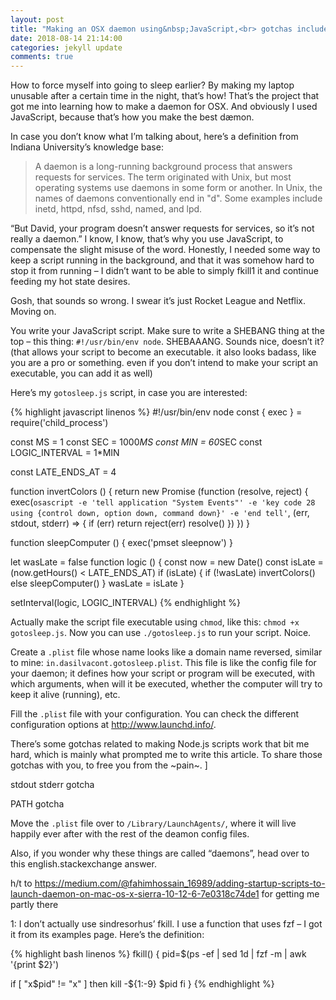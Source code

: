 ```yaml
---
layout: post
title: "Making an OSX daemon using&nbsp;JavaScript,<br> gotchas included"
date: 2018-08-14 21:14:00
categories: jekyll update
comments: true
---
```


How to force myself into going to sleep earlier? By making my laptop unusable after a certain time in the night, that’s how! That’s the project that got me into learning how to make a daemon for OSX. And obviously I used JavaScript, because that’s how you make the best dæmon.

In case you don’t know what I’m talking about, here’s a definition from Indiana University’s knowledge base:

> A daemon is a long-running background process that answers requests for services. The term originated with Unix, but most operating systems use daemons in some form or another. In Unix, the names of daemons conventionally end in "d". Some examples include inetd, httpd, nfsd, sshd, named, and lpd.

“But David, your program doesn’t answer requests for services, so it’s not really a daemon.”
I know, I know, that’s why you use JavaScript, to compensate the slight misuse of the word. Honestly, I needed some way to keep a script running in the background, and that it was somehow hard to stop it from running – I didn’t want to be able to simply fkill1 it and continue feeding my hot state desires.

Gosh, that sounds so wrong. I swear it’s just Rocket League and Netflix. Moving on.

You write your JavaScript script. Make sure to write a SHEBANG thing at the top – this thing: `#!/usr/bin/env node`. SHEBAAANG. Sounds nice, doesn’t it?
(that allows your script to become an executable. it also looks badass, like you are a pro or something. even if you don’t intend to make your script an executable, you can add it as well)

Here’s my `gotosleep.js` script, in case you are interested:

{% highlight javascript linenos %}
#!/usr/bin/env node
const { exec } = require('child_process')

const MS = 1
const SEC = 1000*MS
const MIN = 60*SEC
const LOGIC_INTERVAL = 1*MIN

const LATE_ENDS_AT = 4

function invertColors () {
    return new Promise (function (resolve, reject) {
        exec(`osascript -e 'tell application "System Events"' -e 'key code 28 using {control down, option down, command down}' -e 'end tell'`, (err, stdout, stderr) => {
            if (err) return reject(err)
            resolve()
        })
    })
}

function sleepComputer () {
    exec('pmset sleepnow')
}

let wasLate = false
function logic () {
    const now = new Date()
    const isLate = (now.getHours() < LATE_ENDS_AT)
    if (isLate) {
        if (!wasLate) invertColors()
        else sleepComputer()
    }
    wasLate = isLate
}

setInterval(logic, LOGIC_INTERVAL)
{% endhighlight %}

Actually make the script file executable using `chmod`, like this: `chmod +x gotosleep.js`. Now you can use `./gotosleep.js` to run your script. Noice.

Create a `.plist` file whose name looks like a domain name reversed, similar to mine: `in.dasilvacont.gotosleep.plist`. This file is like the config file for your daemon; it defines how your script or program will be executed, with which arguments, when will it be executed, whether the computer will try to keep it alive (running), etc.

Fill the `.plist` file with your configuration. You can check the different configuration options at http://www.launchd.info/.

There’s some gotchas related to making Node.js scripts work that bit me hard, which is mainly what prompted me to write this article. To share those gotchas with you, to free you from the ~pain~.
]

stdout stderr gotcha

PATH gotcha

Move the `.plist` file over to `/Library/LaunchAgents/`, where it will live happily ever after with the rest of the deamon config files.


Also, if you wonder why these things are called “daemons”, head over to this english.stackexchange answer.

h/t to https://medium.com/@fahimhossain_16989/adding-startup-scripts-to-launch-daemon-on-mac-os-x-sierra-10-12-6-7e0318c74de1 for getting me partly there

1: I don’t actually use sindresorhus’ fkill. I use a function that uses fzf – I got it from its examples page. Here’s the definition:

{% highlight bash linenos %}
fkill() {
  pid=$(ps -ef | sed 1d | fzf -m | awk '{print $2}')

  if [ "x$pid" != "x" ]
  then
    kill -${1:-9} $pid
  fi
}
{% endhighlight %}